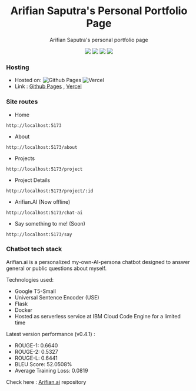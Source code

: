 <h1 align="center">  Arifian Saputra's Personal Portfolio Page </h1>

<p align="center"> 
Arifian Saputra's personal portfolio page
</p>

<div align="center">
  <img src="https://img.shields.io/badge/react-%2320232a.svg?style=for-the-badge&logo=react&logoColor=%2361DAFB">
  <img src="https://img.shields.io/badge/vite-%23646CFF.svg?style=for-the-badge&logo=vite&logoColor=white">
  <img src="https://img.shields.io/badge/typescript-%23007ACC.svg?style=for-the-badge&logo=typescript&logoColor=white">
  <img src="https://img.shields.io/badge/tailwindcss-%2338B2AC.svg?style=for-the-badge&logo=tailwind-css&logoColor=white">
</div>

### Hosting

- Hosted on: ![Github Pages](https://img.shields.io/badge/github%20pages-121013?style=for-the-badge&logo=github&logoColor=white) ![Vercel](https://img.shields.io/badge/vercel-%23000000.svg?style=for-the-badge&logo=vercel&logoColor=white)
- Link : [Github Pages](https://arifian853.github.io) , [Vercel](https://arifian853.vercel.app)

### Site routes

- Home
```
http://localhost:5173
```

- About
```
http://localhost:5173/about
```

- Projects
```
http://localhost:5173/project
```

- Project Details
```
http://localhost:5173/project/:id
```

- Arifian.AI  (Now offline)
```
http://localhost:5173/chat-ai
```

- Say something to me! (Soon)
```
http://localhost:5173/say
```

### Chatbot tech stack

Arifian.ai is a personalized my-own-AI-persona chatbot designed to answer general or public questions about myself.

Technologies used:

- Google T5-Small
- Universal Sentence Encoder (USE)
- Flask
- Docker
- Hosted as serverless service at IBM Cloud Code Engine for a limited time

Latest version performance (v0.4.1) : 

- ROUGE-1: 0.6640
- ROUGE-2: 0.5327
- ROUGE-L: 0.6441
- BLEU Score: 52.0508%
- Average Training Loss: 0.0819

Check here : [Arifian.ai](https://github.com/arifian853/arifian.ai) repository

